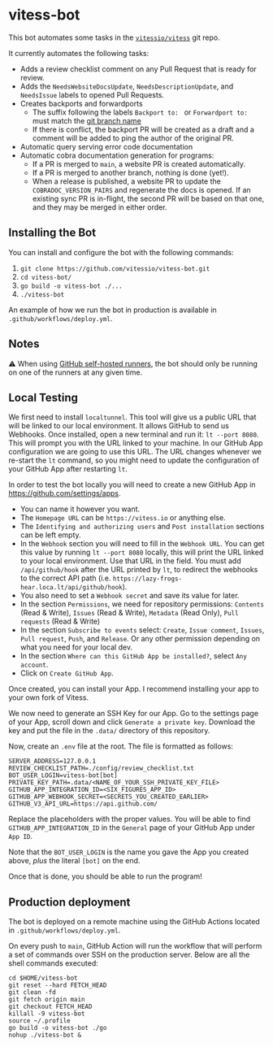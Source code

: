 # vitess-bot

This bot automates some tasks in the [`vitessio/vitess`](https://github.com/vitessio/vitess) git repo.

It currently automates the following tasks:
- Adds a review checklist comment on any Pull Request that is ready for review.
- Adds the `NeedsWebsiteDocsUpdate`, `NeedsDescriptionUpdate`, and `NeedsIssue` labels to opened Pull Requests.
- Creates backports and forwardports
  - The suffix following the labels `Backport to: ` or `Forwardport to:` must match the [git branch name](https://github.com/vitessio/vitess/branches/all?query=release-)
  - If there is conflict, the backport PR will be created as a draft and a comment will be added to ping the author of the original PR.
- Automatic query serving error code documentation
- Automatic cobra documentation generation for programs:
  - If a PR is merged to `main`, a website PR is created automatically.
  - If a PR is merged to another branch, nothing is done (yet!).
  - When a release is published, a website PR to update the `COBRADOC_VERSION_PAIRS` and regenerate the docs is opened. If an existing sync PR is in-flight, the second PR will be based on that one, and they may be merged in either order.

## Installing the Bot
You can install and configure the bot with the following commands:
1. `git clone https://github.com/vitessio/vitess-bot.git`
2. `cd vitess-bot/`
3. `go build -o vitess-bot ./...`
4. `./vitess-bot`

An example of how we run the bot in production is available in `.github/workflows/deploy.yml`.

## Notes
:warning: When using [GitHub self-hosted runners](https://docs.github.com/en/actions/hosting-your-own-runners/about-self-hosted-runners), the bot should only be running on one of the runners at any given time.

## Local Testing

We first need to install `localtunnel`. This tool will give us a public URL that will be linked to our local environment. It allows GitHub to send us Webhooks.
Once installed, open a new terminal and run it: `lt --port 8080`. This will prompt you with the URL linked to your machine. In our GitHub App configuration we are going to use this URL.
The URL changes whenever we re-start the `lt` command, so you might need to update the configuration of your GitHub App after restarting `lt`.


In order to test the bot locally you will need to create a new GitHub App in https://github.com/settings/apps.
- You can name it however you want.
- The `Homepage URL` can be `https://vitess.io` or anything else.
- The `Identifying and authorizing users` and `Post installation` sections can be left empty.
- In the `Webhook` section you will need to fill in the `Webhook URL`. You can get this value by running `lt --port 8080` locally, this will print the URL linked to your local environment. Use that URL in the field. You must add `/api/github/hook` after the URL printed by `lt`, to redirect the webhooks to the correct API path (i.e. `https://lazy-frogs-hear.loca.lt/api/github/hook`).
- You also need to set a `Webhook secret` and save its value for later.
- In the section `Permissions`, we need for repository permissions: `Contents` (Read & Write), `Issues` (Read & Write), `Metadata` (Read Only), `Pull requests` (Read & Write)
- In the section `Subscribe to events` select: `Create`, `Issue comment`, `Issues`, `Pull request`, `Push`, and `Release`. Or any other permission depending on what you need for your local dev. 
- In the section `Where can this GitHub App be installed?`, select `Any account`.
- Click on `Create GitHub App`.

Once created, you can install your App. I recommend installing your app to your own fork of Vitess.

We now need to generate an SSH Key for our App. Go to the settings page of your App, scroll down and click `Generate a private key`. Download the key and put the file in the `.data/` directory of this repository.

Now, create an `.env` file at the root. The file is formatted as follows:

```dotenv
SERVER_ADDRESS=127.0.0.1
REVIEW_CHECKLIST_PATH=./config/review_checklist.txt
BOT_USER_LOGIN=vitess-bot[bot]
PRIVATE_KEY_PATH=.data/<NAME_OF_YOUR_SSH_PRIVATE_KEY_FILE>
GITHUB_APP_INTEGRATION_ID=<SIX_FIGURES_APP_ID>
GITHUB_APP_WEBHOOK_SECRET=<SECRETS_YOU_CREATED_EARLIER>
GITHUB_V3_API_URL=https://api.github.com/
```

Replace the placeholders with the proper values. You will be able to find `GITHUB_APP_INTEGRATION_ID` in the `General` page of your GitHub App under `App ID`.

Note that the `BOT_USER_LOGIN` is the name you gave the App you created above, _plus_ the literal `[bot]` on the end.

Once that is done, you should be able to run the program!

## Production deployment

The bot is deployed on a remote machine using the GitHub Actions located in `.github/workflows/deploy.yml`.

On every push to `main`, GitHub Action will run the workflow that will perform a set of commands over SSH on the production server.
Below are all the shell commands executed:

```shell
cd $HOME/vitess-bot
git reset --hard FETCH_HEAD
git clean -fd
git fetch origin main
git checkout FETCH_HEAD
killall -9 vitess-bot
source ~/.profile
go build -o vitess-bot ./go
nohup ./vitess-bot &
```
